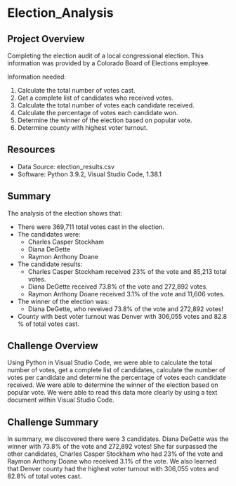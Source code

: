 # Election_Analysis

## Project Overview
Completing the election audit of a local congressional election. This information was provided by a Colorado Board of Elections employee.

Information needed:
1. Calculate the total number of votes cast.
2. Get a complete list of candidates who received votes.
3. Calculate the total number of votes each candidate received.
4. Calculate the percentage of votes each candidate won.
5. Determine the winner of the election based on popular vote.
6. Determine county with highest voter turnout.

## Resources
- Data Source: election_results.csv
- Software: Python 3.9.2, Visual Studio Code, 1.38.1

## Summary
The analysis of the election shows that:
- There were 369,711 total votes cast in the election.
- The candidates were:
    - Charles Casper Stockham
    - Diana DeGette
    - Raymon Anthony Doane
- The candidate results:
    - Charles Casper Stockham received 23% of the vote and 85,213 total votes.
    - Diana DeGette received 73.8% of the vote and 272,892 votes.
    - Raymon Anthony Doane received 3.1% of the vote and 11,606 votes.
- The winner of the election was:
    - Diana DeGette, who reveived 73.8% of the vote and 272,892 votes!
- County with best voter turnout was Denver with 306,055 votes and 82.8 % of total votes cast.
 
## Challenge Overview
Using Python in Visual Studio Code, we were able to calculate the total number of votes, get a complete list of candidates, calculate the number of votes per candidate and determine the percentage of votes each candidate received. We were able to determine the winner of the election based on popular vote. We were able to read this data more clearly by using a text document within Visual Studio Code. 

## Challenge Summary
In summary, we discovered there were 3 candidates. Diana DeGette was the winner with 73.8% of the vote and 272,892 votes! She far surpassed the other candidates, Charles Casper Stockham who had 23% of the vote and Raymon Anthony Doane who received 3.1% of the vote. 
We also learned that Denver county had the highest voter turnout with 306,055 votes and 82.8% of total votes cast.
